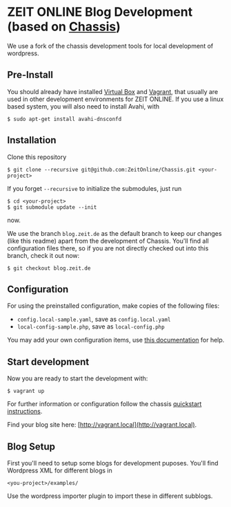 # ZEIT ONLINE Blog Development (based on [Chassis](http://docs.chassis.io/))

We use a fork of the chassis development tools for local development of wordpress.

## Pre-Install
You should already have installed [Virtual Box](https://www.virtualbox.org/wiki/Downloads) and [Vagrant](http://www.vagrantup.com/downloads.html), that usually are used in other development environments for ZEIT ONLINE. If you use a linux based system, you will also need to install Avahi, with

```
$ sudo apt-get install avahi-dnsconfd
```

## Installation
Clone this repository

```
$ git clone --recursive git@github.com:ZeitOnline/Chassis.git <your-project>
```

If you forget `--recursive` to initialize the submodules, just run

```
$ cd <your-project>
$ git submodule update --init
```

now.

We use the branch `blog.zeit.de` as the default branch to keep our changes (like this readme) apart from the development of Chassis. You'll find all configuration files there, so if you are not directly checked out into this branch, check it out now:

```
$ git checkout blog.zeit.de
```

## Configuration

For using the preinstalled configuration, make copies of the following files:

- `config.local-sample.yaml`, save as `config.local.yaml`
- `local-config-sample.php`, save as `local-config.php`

You may add your own configuration items, use [this documentation](http://docs.chassis.io/en/latest/config/) for help.

## Start development

Now you are ready to start the development with:

```
$ vagrant up
```

For further information or configuration follow the chassis [quickstart instructions](http://docs.chassis.io/en/latest/quickstart/).

Find your blog site here: [http://vagrant.local](http://vagrant.local).

## Blog Setup

First you'll need to setup some blogs for development puposes. You'll find Wordpress XML for different blogs in

```
<you-project>/examples/
```

Use the wordpress importer plugin to import these in different subblogs.

